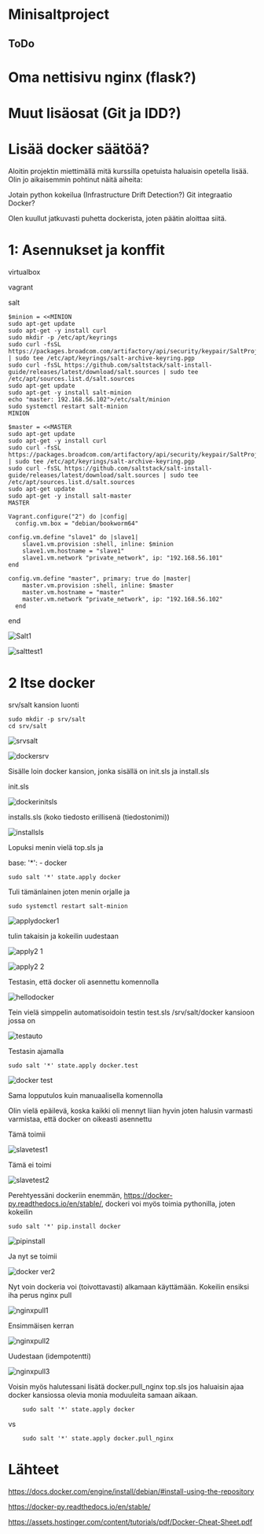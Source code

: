 # Minisaltproject


## ToDo

# Oma nettisivu nginx (flask?)
# Muut lisäosat (Git ja IDD?)
# Lisää docker säätöä?

Aloitin projektin miettimällä mitä kurssilla opetuista haluaisin opetella lisää. Olin jo aikaisemmin pohtinut näitä aiheita:

Jotain python kokeilua (Infrastructure Drift Detection?)
Git integraatio
Docker?

Olen kuullut jatkuvasti puhetta dockerista, joten päätin aloittaa siitä.

# 1: Asennukset ja konffit

virtualbox

vagrant

salt

    $minion = <<MINION
    sudo apt-get update
    sudo apt-get -y install curl
    sudo mkdir -p /etc/apt/keyrings
    sudo curl -fsSL https://packages.broadcom.com/artifactory/api/security/keypair/SaltProjectKey/public | sudo tee /etc/apt/keyrings/salt-archive-keyring.pgp
    sudo curl -fsSL https://github.com/saltstack/salt-install-guide/releases/latest/download/salt.sources | sudo tee /etc/apt/sources.list.d/salt.sources
    sudo apt-get update
    sudo apt-get -y install salt-minion
    echo "master: 192.168.56.102">/etc/salt/minion
    sudo systemctl restart salt-minion
    MINION

    $master = <<MASTER
    sudo apt-get update
    sudo apt-get -y install curl
    sudo curl -fsSL https://packages.broadcom.com/artifactory/api/security/keypair/SaltProjectKey/public | sudo tee /etc/apt/keyrings/salt-archive-keyring.pgp
    sudo curl -fsSL https://github.com/saltstack/salt-install-guide/releases/latest/download/salt.sources | sudo tee /etc/apt/sources.list.d/salt.sources
    sudo apt-get update
    sudo apt-get -y install salt-master
    MASTER

    Vagrant.configure("2") do |config|
	  config.vm.box = "debian/bookworm64"

	config.vm.define "slave1" do |slave1|
	    slave1.vm.provision :shell, inline: $minion
		slave1.vm.hostname = "slave1"
		slave1.vm.network "private_network", ip: "192.168.56.101"
	end

	config.vm.define "master", primary: true do |master|
		master.vm.provision :shell, inline: $master
		master.vm.hostname = "master"
		master.vm.network "private_network", ip: "192.168.56.102"
	  end
	
  end



![Salt1](https://github.com/user-attachments/assets/3d64b520-b014-4c77-bfbd-1c6b6e356571)


![salttest1](https://github.com/user-attachments/assets/d415ee47-3a9b-4088-87f1-4ef803f084af)


# 2 Itse docker



srv/salt kansion luonti

 	sudo mkdir -p srv/salt
  	cd srv/salt


![srvsalt](https://github.com/user-attachments/assets/2ce4a8c4-ac29-4bac-a176-362fcf461c79)

![dockersrv](https://github.com/user-attachments/assets/06e41597-b9e3-4ab8-bfd9-9c0fcba41330)



   Sisälle loin docker kansion,  jonka sisällä on init.sls ja install.sls

   init.sls

   ![dockerinitsls](https://github.com/user-attachments/assets/a225b08a-811f-46c7-a86d-4b564fc4475d)





installs.sls (koko tiedosto erillisenä (tiedostonimi))

![installsls](https://github.com/user-attachments/assets/f322e05e-5575-49c2-ae75-9963b9c04afb)



Lopuksi menin vielä top.sls ja 




   base:
    '*':
     - docker		



	sudo salt '*' state.apply docker


Tuli tämänlainen joten menin orjalle ja 

	sudo systemctl restart salt-minion


 


 
 
![applydocker1](https://github.com/user-attachments/assets/3593f24e-4dd2-4df3-8e07-e28d362c7bf8)




tulin takaisin ja kokeilin uudestaan 


![apply2 1](https://github.com/user-attachments/assets/29328725-ff20-4148-83f1-806217fd7077)




![apply2 2](https://github.com/user-attachments/assets/e85391cb-9f6e-4122-87bc-74bb5a06cd72)












Testasin, että docker oli asennettu komennolla 




 ![hellodocker](https://github.com/user-attachments/assets/fde67ad1-4bb1-41ff-bace-85b720c4d912)




Tein vielä simppelin automatisoidoin testin test.sls /srv/salt/docker kansioon jossa on 



![testauto](https://github.com/user-attachments/assets/cf3955a8-692e-4644-b441-1c3d05a8e269)


Testasin ajamalla 

	sudo salt '*' state.apply docker.test


![docker test](https://github.com/user-attachments/assets/45cd737a-6cc5-4ba2-a198-358bd5c934a4)


Sama lopputulos kuin manuaalisella komennolla 



Olin vielä epäilevä, koska kaikki oli mennyt liian hyvin joten halusin varmasti varmistaa, että docker on oikeasti asennettu 

Tämä toimii

![slavetest1](https://github.com/user-attachments/assets/492211a1-019c-4696-9e6f-418ab7e54dde)


Tämä ei toimi 

![slavetest2](https://github.com/user-attachments/assets/d43fc546-da84-4339-964e-4e3a4fd28605)

Perehtyessäni dockeriin enemmän,   https://docker-py.readthedocs.io/en/stable/,  dockeri voi myös toimia pythonilla, joten kokeilin 

	sudo salt '*' pip.install docker


 ![pipinstall](https://github.com/user-attachments/assets/e66d9be7-97a6-4ec8-909d-e5c1aa352ddd)



Ja nyt se toimii


![docker ver2](https://github.com/user-attachments/assets/97a21f1f-7267-4cb2-9a93-5b88a64a1ae6)



Nyt voin dockeria voi (toivottavasti) alkamaan käyttämään. Kokeilin ensiksi iha perus nginx pull


![nginxpull1](https://github.com/user-attachments/assets/49e62dcd-4a04-4c80-898b-8bc4c4a7287c)


Ensimmäisen kerran


![nginxpull2](https://github.com/user-attachments/assets/afa6e0fb-ab69-4eda-8672-d66ef68b5a6c)



Uudestaan (idempotentti)

![nginxpull3](https://github.com/user-attachments/assets/3ace1c28-3cc3-40d6-9bf2-46df15323c6f)



Voisin myös halutessani lisätä docker.pull_nginx top.sls jos haluaisin ajaa docker kansiossa olevia monia moduuleita samaan aikaan.

		sudo salt '*' state.apply docker

  vs
  
  		sudo salt '*' state.apply docker.pull_nginx






 # Lähteet






https://docs.docker.com/engine/install/debian/#install-using-the-repository

https://docker-py.readthedocs.io/en/stable/

https://assets.hostinger.com/content/tutorials/pdf/Docker-Cheat-Sheet.pdf




